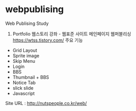 # webpublising
Web Publising Study

1. Portfolio
웹스토리 강좌 - 웹표준 사이트 메인페이지 웹퍼블리싱 
https://wtss.tistory.com/
주요 기능
- Grid Layout
- Sprite image 
- Skip Menu
- Login
- BBS
- Thumbnail + BBS 
- Notice Tab
- slick slide
- Javascript

Site URL : http://nutspeople.co.kr/web/


